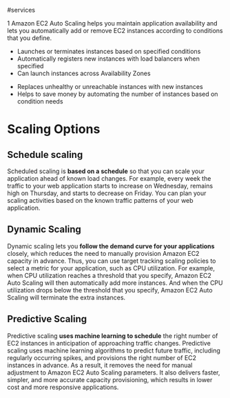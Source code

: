 #services 

1 Amazon EC2 Auto Scaling helps you maintain application availability and lets you automatically
add or remove EC2 instances according to conditions that you define.

- Launches or terminates instances based on specified conditions
- Automatically registers new instances with load balancers when specified
- Can launch instances across Availability Zones
* Replaces unhealthy or unreachable instances with new instances
* Helps to save money by automating the number of instances based on condition needs

# Scaling Options
## Schedule scaling
Scheduled scaling is **based on a schedule** so that you can scale your application ahead of known load changes. For example, every week the traffic to your web application starts to increase on Wednesday, remains high on Thursday, and starts to decrease on Friday. You can plan your scaling activities based on the known traffic patterns of your web application.
## Dynamic Scaling
Dynamic scaling lets you **follow the demand curve for your applications** closely, which reduces the need to manually provision Amazon EC2 capacity in advance. Thus, you can use target tracking scaling policies to select a metric for your application, such as CPU utilization. For example, when CPU utilization reaches a threshold that you specify, Amazon EC2 Auto Scaling will then automatically add more instances. And when the CPU utilization drops below the threshold that you specify, Amazon EC2 Auto Scaling will terminate the extra instances.
## Predictive Scaling
Predictive scaling **uses machine learning to schedule** the right number of EC2 instances in anticipation of approaching traffic changes. Predictive scaling uses machine learning algorithms to predict future traffic, including regularly occurring spikes, and provisions the right number of EC2 instances in advance. As a result, it removes the need for manual adjustment to Amazon EC2 Auto Scaling parameters. It also delivers faster, simpler, and more accurate capacity provisioning, which results in lower cost and more responsive applications.
